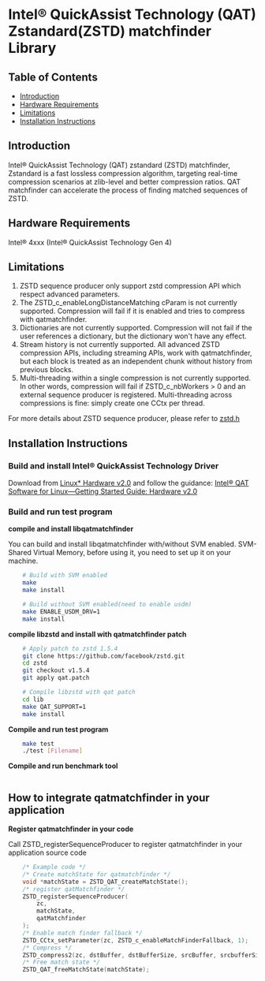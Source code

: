 # Intel&reg; QuickAssist Technology (QAT) Zstandard(ZSTD) matchfinder Library

## Table of Contents

- [Introduction](#introduction)
- [Hardware Requirements](#hardware-requirements)
- [Limitations](#limitations)
- [Installation Instructions](#installation-instructions)

## Introduction

Intel&reg; QuickAssist Technology (QAT) zstandard (ZSTD) matchfinder, Zstandard is a fast lossless compression algorithm, targeting real-time compression scenarios at zlib-level and better compression ratios. QAT matchfinder can accelerate the process of finding matched sequences of ZSTD.

## Hardware Requirements

Intel® 4xxx (Intel® QuickAssist Technology Gen 4)

## Limitations

 1. ZSTD sequence producer only support zstd compression API which respect advanced parameters.
 2. The ZSTD_c_enableLongDistanceMatching cParam is not currently supported. Compression will fail if it is enabled and tries to compress with qatmatchfinder.
 3. Dictionaries are not currently supported. Compression will not fail if the user references a dictionary, but the dictionary won't have any effect.
 4. Stream history is not currently supported. All advanced ZSTD compression APIs, including streaming APIs, work with qatmatchfinder, but each block is treated as an independent chunk without history from previous blocks.
 5. Multi-threading within a single compression is not currently supported. In other words, compression will fail if ZSTD_c_nbWorkers > 0 and an external sequence producer is registered. Multi-threading across compressions is fine: simply create one CCtx per thread.

For more details about ZSTD sequence producer, please refer to [zstd.h][*]

[*]:[https://github.com/facebook/zstd/blob/dev/lib/zstd.h]

## Installation Instructions

### Build and install Intel&reg; QuickAssist Technology Driver

Download from [Linux* Hardware v2.0][*] and follow the guidance: [Intel® QAT Software for Linux—Getting Started Guide: Hardware v2.0][**]

[*]:https://www.intel.com/content/www/us/en/download/765501.html
[**]:https://cdrdv2.intel.com/v1/dl/getContent/632506

### Build and run test program

**compile and install libqatmatchfinder**

You can build and install libqatmatchfinder with/without SVM enabled.
SVM-Shared Virtual Memory, before using it, you need to set up it on your machine.

```bash
    # Build with SVM enabled
    make
    make install

    # Build without SVM enabled(need to enable usdm)
    make ENABLE_USDM_DRV=1
    make install
```

**compile libzstd and install with qatmatchfinder patch**

```bash
    # Apply patch to zstd 1.5.4
    git clone https://github.com/facebook/zstd.git
    cd zstd
    git checkout v1.5.4
    git apply qat.patch

    # Compile libzstd with qat patch
    cd lib
    make QAT_SUPPORT=1
    make install
```

**Compile and run test program**

```bash
    make test
    ./test [Filename]
```

**Compile and run benchmark tool**

```bash

```

## How to integrate qatmatchfinder in your application

**Register qatmatchfinder in your code**

Call ZSTD_registerSequenceProducer to register qatmatchfinder in your application source code

```c
    /* Example code */
    /* Create matchState for qatmatchfinder */
    void *matchState = ZSTD_QAT_createMatchState();
    /* register qatMatchfinder */
    ZSTD_registerSequenceProducer(
        zc,
        matchState,
        qatMatchfinder
    );
    /* Enable match finder fallback */
    ZSTD_CCtx_setParameter(zc, ZSTD_c_enableMatchFinderFallback, 1);
    /* Compress */
    ZSTD_compress2(zc, dstBuffer, dstBufferSize, srcBuffer, srcbufferSize);
    /* Free match state */
    ZSTD_QAT_freeMatchState(matchState);
```
